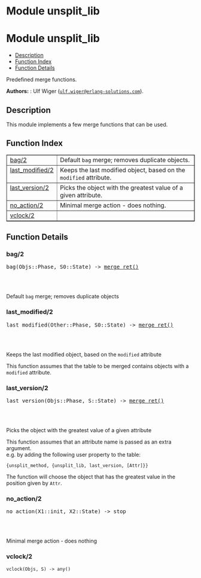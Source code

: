 Module unsplit_lib
==================


<h1>Module unsplit_lib</h1>

* [Description](#description)
* [Function Index](#index)
* [Function Details](#functions)


Predefined merge functions.



__Authors:__ : Ulf Wiger ([`ulf.wiger@erlang-solutions.com`](mailto:ulf.wiger@erlang-solutions.com)).

<h2><a name="description">Description</a></h2>





This module implements a few merge functions that can be used.



<h2><a name="index">Function Index</a></h2>



<table width="100%" border="1" cellspacing="0" cellpadding="2" summary="function index"><tr><td valign="top"><a href="#bag-2">bag/2</a></td><td>Default <code>bag</code> merge; removes duplicate objects.</td></tr><tr><td valign="top"><a href="#last_modified-2">last_modified/2</a></td><td>Keeps the last modified object, based on the <code>modified</code> attribute.</td></tr><tr><td valign="top"><a href="#last_version-2">last_version/2</a></td><td>Picks the object with the greatest value of a given attribute.</td></tr><tr><td valign="top"><a href="#no_action-2">no_action/2</a></td><td>Minimal merge action - does nothing.</td></tr><tr><td valign="top"><a href="#vclock-2">vclock/2</a></td><td></td></tr></table>




<h2><a name="functions">Function Details</a></h2>


<a name="bag-2"></a>

<h3>bag/2</h3>






<pre>bag(Objs::Phase, S0::State) -> <a href="#type-merge_ret">merge_ret()</a></pre>

<br></br>




Default `bag` merge; removes duplicate objects<a name="last_modified-2"></a>

<h3>last_modified/2</h3>






<pre>last_modified(Other::Phase, S0::State) -> <a href="#type-merge_ret">merge_ret()</a></pre>

<br></br>






Keeps the last modified object, based on the `modified` attribute

This function assumes that the table to be merged contains objects with
a `modified` attribute.<a name="last_version-2"></a>

<h3>last_version/2</h3>






<pre>last_version(Objs::Phase, S::State) -> <a href="#type-merge_ret">merge_ret()</a></pre>

<br></br>






Picks the object with the greatest value of a given attribute



This function assumes that an attribute name is passed as an extra argument.  
e.g. by adding the following user property to the table:



`{unsplit_method, {unsplit_lib, last_version, [Attr]}}`

The function will choose the object that has the greatest value in the
position given by `Attr`.<a name="no_action-2"></a>

<h3>no_action/2</h3>






<pre>no_action(X1::init, X2::State) -> stop</pre>

<br></br>




Minimal merge action - does nothing<a name="vclock-2"></a>

<h3>vclock/2</h3>





`vclock(Objs, S) -> any()`

